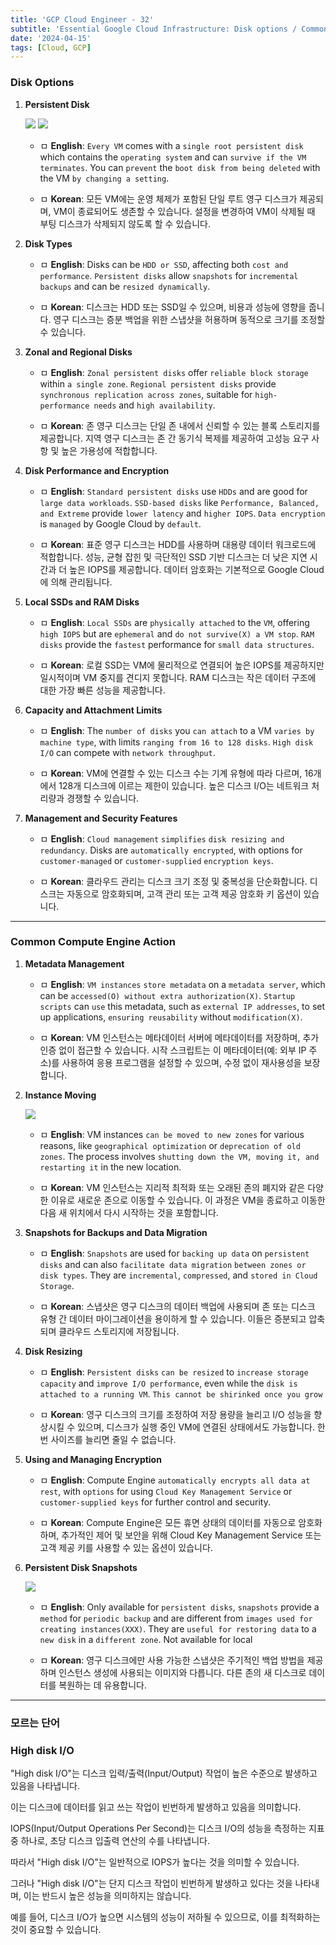 ```yaml
---
title: 'GCP Cloud Engineer - 32'
subtitle: 'Essential Google Cloud Infrastructure: Disk options / Common Compute Engine Actions'
date: '2024-04-15'
tags: [Cloud, GCP]
---
```


### Disk Options 

1. **Persistent Disk**
   
   <img class='blogImage' src='/blog/disk_summary.png'>
   
   <img class='blogImage' src='/blog/persist_disk_diff.png'>

   - ㅁ **English**: `Every VM` comes with a `single root persistent disk` which contains the `operating system` and can `survive if the VM terminates`. You can `prevent` the `boot disk from being deleted` with the VM `by changing a setting`.
   
   
   - ㅁ **Korean**: 모든 VM에는 운영 체제가 포함된 단일 루트 영구 디스크가 제공되며, VM이 종료되어도 생존할 수 있습니다. 설정을 변경하여 VM이 삭제될 때 부팅 디스크가 삭제되지 않도록 할 수 있습니다.

2. **Disk Types**
   
   
   - ㅁ **English**: Disks can be `HDD or SSD`, affecting both `cost and performance`. `Persistent disks` allow `snapshots` for `incremental backups` and can be `resized dynamically`.
   
   
   - ㅁ **Korean**: 디스크는 HDD 또는 SSD일 수 있으며, 비용과 성능에 영향을 줍니다. 영구 디스크는 증분 백업을 위한 스냅샷을 허용하며 동적으로 크기를 조정할 수 있습니다.

3. **Zonal and Regional Disks**
   
   
   - ㅁ **English**: `Zonal persistent disks` offer `reliable block storage` within `a single zone`. `Regional persistent disks` provide `synchronous replication across zones`, suitable for `high-performance needs` and `high availability`.
   
   
   - ㅁ **Korean**: 존 영구 디스크는 단일 존 내에서 신뢰할 수 있는 블록 스토리지를 제공합니다. 지역 영구 디스크는 존 간 동기식 복제를 제공하여 고성능 요구 사항 및 높은 가용성에 적합합니다.

4. **Disk Performance and Encryption**
   
   
   - ㅁ **English**: `Standard persistent disks` use `HDDs` and are good for `large data workloads`. `SSD-based disks` like `Performance, Balanced, and Extreme` provide `lower latency` and `higher IOPS`. `Data encryption` is `managed` by Google Cloud by `default`.
   
   
   - ㅁ **Korean**: 표준 영구 디스크는 HDD를 사용하며 대용량 데이터 워크로드에 적합합니다. 성능, 균형 잡힌 및 극단적인 SSD 기반 디스크는 더 낮은 지연 시간과 더 높은 IOPS를 제공합니다. 데이터 암호화는 기본적으로 Google Cloud에 의해 관리됩니다.

5. **Local SSDs and RAM Disks**
   
   
   - ㅁ **English**: `Local SSDs` are `physically attached` to the `VM`, offering `high IOPS` but are `ephemeral` and `do not survive(X) a VM stop`. `RAM disks` provide the `fastest` performance for `small data structures`.
   
   
   - ㅁ **Korean**: 로컬 SSD는 VM에 물리적으로 연결되어 높은 IOPS를 제공하지만 일시적이며 VM 중지를 견디지 못합니다. RAM 디스크는 작은 데이터 구조에 대한 가장 빠른 성능을 제공합니다.

6. **Capacity and Attachment Limits**
   
   
   - ㅁ **English**: The `number of disks` you `can attach` to a VM `varies by machine type`, with limits `ranging from 16 to 128 disks`. `High disk I/O` can compete with `network throughput`.
   
   
   - ㅁ **Korean**: VM에 연결할 수 있는 디스크 수는 기계 유형에 따라 다르며, 16개에서 128개 디스크에 이르는 제한이 있습니다. 높은 디스크 I/O는 네트워크 처리량과 경쟁할 수 있습니다.

7. **Management and Security Features**
   
   
   - ㅁ **English**: `Cloud management` `simplifies` `disk resizing and redundancy`. Disks are `automatically encrypted`, with options for `customer-managed` or `customer-supplied` `encryption keys`.
   
   
   - ㅁ **Korean**: 클라우드 관리는 디스크 크기 조정 및 중복성을 단순화합니다. 디스크는 자동으로 암호화되며, 고객 관리 또는 고객 제공 암호화 키 옵션이 있습니다.

----------------

### Common Compute Engine Action

1. **Metadata Management**
   
   
   - ㅁ **English**: `VM instances` `store metadata` on a `metadata server`, which can be `accessed(O) without extra authorization(X)`. `Startup scripts` can `use` this metadata, such as `external IP addresses`, to set up applications, `ensuring reusability` without `modification(X)`.
   
   
   - ㅁ **Korean**: VM 인스턴스는 메타데이터 서버에 메타데이터를 저장하며, 추가 인증 없이 접근할 수 있습니다. 시작 스크립트는 이 메타데이터(예: 외부 IP 주소)를 사용하여 응용 프로그램을 설정할 수 있으며, 수정 없이 재사용성을 보장합니다.

2. **Instance Moving**
   
   <img class='blogImage' src='/blog/move_new_zone.png'>

   - ㅁ **English**: VM instances `can be moved to new zones` for various reasons, like `geographical optimization` or `deprecation of old zones`. The process involves `shutting down the VM, moving it, and restarting it` in the new location.
   
   
   - ㅁ **Korean**: VM 인스턴스는 지리적 최적화 또는 오래된 존의 폐지와 같은 다양한 이유로 새로운 존으로 이동할 수 있습니다. 이 과정은 VM을 종료하고 이동한 다음 새 위치에서 다시 시작하는 것을 포함합니다.

3. **Snapshots for Backups and Data Migration**
   
   
   - ㅁ **English**: `Snapshots` are used for `backing up data` on `persistent disks` and can also `facilitate data migration` `between zones or disk types`. They are `incremental`, `compressed`, and `stored in Cloud Storage`.
   
   
   - ㅁ **Korean**: 스냅샷은 영구 디스크의 데이터 백업에 사용되며 존 또는 디스크 유형 간 데이터 마이그레이션을 용이하게 할 수 있습니다. 이들은 증분되고 압축되며 클라우드 스토리지에 저장됩니다.

4. **Disk Resizing**
   
   
   - ㅁ **English**: `Persistent disks` `can be resized` to `increase storage capacity` and `improve I/O performance`, even while the `disk is attached to a running VM`. `This cannot be shirinked once you grow`
   
   
   - ㅁ **Korean**: 영구 디스크의 크기를 조정하여 저장 용량을 늘리고 I/O 성능을 향상시킬 수 있으며, 디스크가 실행 중인 VM에 연결된 상태에서도 가능합니다. 한 번 사이즈를 늘리면 줄일 수 없습니다.

5. **Using and Managing Encryption**
   
   
   - ㅁ **English**: Compute Engine `automatically encrypts all data at rest`, with `options` for using `Cloud Key Management Service` or `customer-supplied keys` for further control and security.
   
   
   - ㅁ **Korean**: Compute Engine은 모든 휴면 상태의 데이터를 자동으로 암호화하며, 추가적인 제어 및 보안을 위해 Cloud Key Management Service 또는 고객 제공 키를 사용할 수 있는 옵션이 있습니다.

6. **Persistent Disk Snapshots**
   
   <img class='blogImage' src='/blog/snapshot_additional.png'>

   - ㅁ **English**: Only available for `persistent disks`, `snapshots` provide a `method` for `periodic backup` and are different from `images used for creating instances(XXX)`. They are `useful for restoring data` to a `new disk` in a `different zone`. Not available for local
   
   
   - ㅁ **Korean**: 영구 디스크에만 사용 가능한 스냅샷은 주기적인 백업 방법을 제공하며 인스턴스 생성에 사용되는 이미지와 다릅니다. 다른 존의 새 디스크로 데이터를 복원하는 데 유용합니다.


---------------


### 모르는 단어

### High disk I/O

"High disk I/O"는 디스크 입력/출력(Input/Output) 작업이 높은 수준으로 발생하고 있음을 나타냅니다. 

이는 디스크에 데이터를 읽고 쓰는 작업이 빈번하게 발생하고 있음을 의미합니다.

IOPS(Input/Output Operations Per Second)는 디스크 I/O의 성능을 측정하는 지표 중 하나로, 초당 디스크 입출력 연산의 수를 나타냅니다. 

따라서 "High disk I/O"는 일반적으로 IOPS가 높다는 것을 의미할 수 있습니다.

그러나 "High disk I/O"는 단지 디스크 작업이 빈번하게 발생하고 있다는 것을 나타내며, 이는 반드시 높은 성능을 의미하지는 않습니다. 

예를 들어, 디스크 I/O가 높으면 시스템의 성능이 저하될 수 있으므로, 이를 최적화하는 것이 중요할 수 있습니다.
